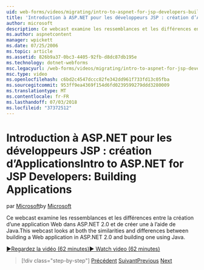 ```yaml
---
uid: web-forms/videos/migrating/intro-to-aspnet-for-jsp-developers-building-applications
title: 'Introduction à ASP.NET pour les développeurs JSP : création d’Applications | Microsoft Docs'
author: microsoft
description: Ce webcast examine les ressemblances et les différences entre la création d’une application Web dans ASP.NET 2.0 et de créer une à l’aide de Java.
ms.author: aspnetcontent
manager: wpickett
ms.date: 07/25/2006
ms.topic: article
ms.assetid: 826b9a37-0bc3-4405-92fb-d8dc87db195e
ms.technology: dotnet-webforms
msc.legacyurl: /web-forms/videos/migrating/intro-to-aspnet-for-jsp-developers-building-applications
msc.type: video
ms.openlocfilehash: c6bd2c4547dccc82fe342dd961f733fd13c05fba
ms.sourcegitcommit: 953ff9ea4369f154d6fd0239599279ddd3280009
ms.translationtype: MT
ms.contentlocale: fr-FR
ms.lasthandoff: 07/03/2018
ms.locfileid: "37372512"
---
```

<a name="intro-to-aspnet-for-jsp-developers-building-applications"></a><span data-ttu-id="ff6c8-103">Introduction à ASP.NET pour les développeurs JSP : création d’Applications</span><span class="sxs-lookup"><span data-stu-id="ff6c8-103">Intro to ASP.NET for JSP Developers: Building Applications</span></span>
====================
<span data-ttu-id="ff6c8-104">par [Microsoft](https://github.com/microsoft)</span><span class="sxs-lookup"><span data-stu-id="ff6c8-104">by [Microsoft](https://github.com/microsoft)</span></span>

<span data-ttu-id="ff6c8-105">Ce webcast examine les ressemblances et les différences entre la création d’une application Web dans ASP.NET 2.0 et de créer une à l’aide de Java.</span><span class="sxs-lookup"><span data-stu-id="ff6c8-105">This webcast looks at both the similarities and differences between building a Web application in ASP.NET 2.0 and building one using Java.</span></span>

[<span data-ttu-id="ff6c8-106">&#9654;Regardez la vidéo (62 minutes)</span><span class="sxs-lookup"><span data-stu-id="ff6c8-106">&#9654; Watch video (62 minutes)</span></span>](https://channel9.msdn.com/Blogs/ASP-NET-Site-Videos/intro-to-aspnet-for-jsp-developers-building-applications)

> [!div class="step-by-step"]
> <span data-ttu-id="ff6c8-107">[Précédent](intro-to-aspnet-for-jsp-developers-welcome-to-aspnet-20.md)
> [Suivant](intro-to-aspnet-for-coldfusion-developers-adding-aspnet-to-your-repertoire.md)</span><span class="sxs-lookup"><span data-stu-id="ff6c8-107">[Previous](intro-to-aspnet-for-jsp-developers-welcome-to-aspnet-20.md)
[Next](intro-to-aspnet-for-coldfusion-developers-adding-aspnet-to-your-repertoire.md)</span></span>
